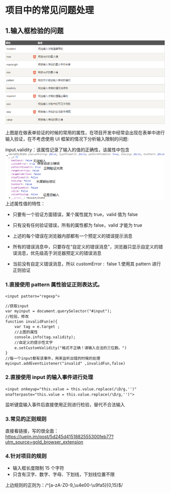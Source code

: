 # 项目中的常见问题处理

## 1.输入框检验的问题

![blockchain](3.png "http请求")

上图是在做表单验证的时候的常用的属性，在项目开发中经常会出现在表单中进行输入验证，在不考虑使用 UI 框架的情况下分析输入限制的问题:

input.validity：该属性记录了输入的值的正确性，该属性中包含
![blockchain](4.png "http请求")
上述属性值的特性：

-   只要有一个验证方面错误，某个属性就为 true，valid 值为 false

-   只有没有任何验证错误，所有的属性都为 false，valid 才能为 true

-   上述的每个错误在浏览器内部都有一个预定义的错误提示消息

-   所有的错误消息中，只要存在“自定义的错误消息”，浏览器只显示自定义的错误消息，优先级高于浏览器预定义的错误消息

-   当前没有自定义错误消息，所以 customError :  false 1.使用其 pattern 进行正则验证

### 1.直接使用 pattern 属性验证正则表达式。

`<input pattern="regexp">`

```
//获取input
var myinput = document.querySelector("#input");
//检验，修改
function invalidFun(e){
    var tag = e.target ;
    //上图的属性
    console.info(tag.validity);
    //自定义的提示性文字
    e.setCustomValidity("格式不正确！请输入合法的三位数。")
}
//每一个input都有该事件，用来监听出错的时候的处理
myinput.addEventListener("invalid" ,invalidFun,false)
```

### 2.直接使用 input 的输入事件进行处理

`<input οnkeyup="this.value = this.value.replace(/\D/g,'')" onafterpaste="this.value = this.value.replace(/\D/g,'')">`

监听键盘输入事件后直接使用正则进行检验，替代不合法输入

### 3.常见的正则规则

直接看链接，写的很全面：https://juejin.im/post/5d245d4151882555300feb77?utm_source=gold_browser_extension

### 4.针对项目的规则

-   输入框长度限制 15 个字符
-   只含有汉字、数字、字母、下划线，下划线位置不限

上边规则的正则为：/^[a-zA-Z0-9_\u4e00-\u9fa5]{0,15}\$/
